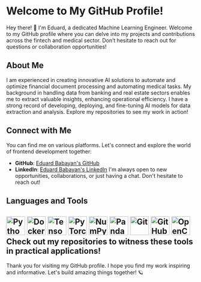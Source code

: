 # Welcome to My GitHub Profile!
Hey there! :wave: I'm Eduard, a dedicated Machine Learning Engineer. Welcome to my GitHub profile where you can delve into my projects and contributions across the fintech and medical sector. Don’t hesitate to reach out for questions or collaboration opportunities!
## About Me
I am experienced in creating innovative AI solutions to automate and optimize financial document processing and automating medical tasks. My background in handling data from banking and real estate sectors enables me to extract valuable insights, enhancing operational efficiency. I have a strong record of developing, deploying, and fine-tuning AI models for data extraction and analysis.
Explore my repositories to see my work in action!
## Connect with Me
You can find me on various platforms. Let's connect and explore the world of frontend development together:
- **GitHub**: [Eduard Babayan's GitHub](https://github.com/edbabayan)
- **LinkedIn**: [Eduard Babayan's LinkedIn](linkedin.com/in/eduard-babayan-028414251)
I'm always open to new opportunities, collaborations, or just having a chat. Don't hesitate to reach out!
## Languages and Tools
<img src="https://cdn3.iconfinder.com/data/icons/popular-services-brands/512/python-512.png" alt="Python" width="50px" height="auto" /> <img src="https://cdn.iconscout.com/icon/free/png-256/docker-13-1175228.png" alt="Docker" width="50px" height="auto" /> <img src="https://cdn.iconscout.com/icon/free/png-256/tensorflow-3-1175137.png" alt="TensorFlow" width="50px" height="auto" /> <img src="https://cdn4.iconfinder.com/data/icons/logos-and-brands/512/267_Pytorch_logo-512.png" alt="PyTorch" width="50px" height="auto" /> <img src="https://cdn.iconscout.com/icon/free/png-256/numpy-282202.png" alt="NumPy" width="50px" height="auto" /> <img src="https://cdn4.iconfinder.com/data/icons/logos-brands-in-colors/128/pandas-512.png" alt="Pandas" width="50px" height="auto" /> <img src="https://cdn.iconscout.com/icon/free/png-256/git-1-226092.png" alt="Git" width="50px" height="auto" /> <img src="https://cdn.iconscout.com/icon/free/png-256/github-153-675523.png" alt="GitHub" width="50px" height="auto" /> <img src="https://cdn.iconscout.com/icon/free/png-256/opencv-226054.png" alt="OpenCV" width="50px" height="auto" />
Check out my repositories to witness these tools in practical applications!
---
Thank you for visiting my GitHub profile. I hope you find my work inspiring and informative. Let's build amazing things together! :ringed_planet:
